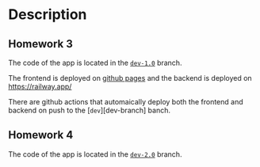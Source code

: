 # Description

## Homework 3

The code of the app is located in the [`dev-1.0`][dev-1-branch] branch.

The frontend is deployed on [github pages][gh-pages] and the backend is deployed on <https://railway.app/>

There are github actions that automaically deploy both the frontend and backend on
push to the [`dev`][dev-branch] banch.

[gh-pages]: https://github.com/connect-navigation/connect-navigation.github.io
[dev-1-branch]: https://github.com/connect-navigation/connect/tree/dev-1.0

## Homework 4

The code of the app is located in the [`dev-2.0`][dev-2-branch] branch.

[dev-2-branch]: https://github.com/connect-navigation/connect/tree/dev-2.0

